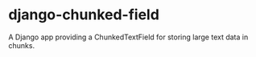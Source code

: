 # django-chunked-field
A Django app providing a ChunkedTextField for storing large text data in chunks.
